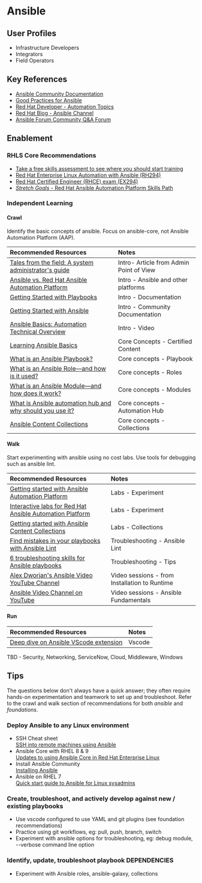 # Ansible

## User Profiles

* Infrastructure Developers
* Integrators
* Field Operators

## Key References

* [Ansible Community Documentation](https://docs.ansible.com/)
* [Good Practices for Ansible](https://redhat-cop.github.io/automation-good-practices/)
* [Red Hat Developer - Automation Topics](https://developers.redhat.com/topics/automation)
* [Red Hat Blog - Ansible Channel](https://www.redhat.com/en/blog/channel/red-hat-ansible-automation)
* [Ansible Forum Community Q&A Forum](https://forum.ansible.com/)

## Enablement

### RHLS Core Recommendations

* [Take a free skills assessment to see where you should start training](https://skills.ole.redhat.com/en)
* [Red Hat Enterprise Linux Automation with Ansible (RH294)](https://www.redhat.com/en/services/training/rh294-red-hat-linux-automation-with-ansible)
* [Red Hat Certified Engineer (RHCE) exam (EX294)](https://www.redhat.com/en/services/training/ex294-red-hat-certified-engineer-rhce-exam-red-hat-enterprise-linux-9)
* [*Stretch Goals* - Red Hat Ansible Automation Platform Skills Path](https://www.redhat.com/en/resources/ansible-automation-platform-skills-path-brief)

### Independent Learning

#### Crawl

Identify the basic concepts of ansible.   Focus on ansible-core, not Ansible Automation Platform (AAP).

| Recommended Resources | Notes |
| :-------------------- | :---- |
| [Tales from the field: A system administrator's guide](https://www.redhat.com/rhdc/managed-files/co-system-administrators-guide-to-IT-automation-ebook-1933814OM-202503-en.pdf)  | Intro- Article from Admin Point of View |
| [Ansible vs. Red Hat Ansible Automation Platform](https://www.redhat.com/en/technologies/management/ansible/ansible-vs-red-hat-ansible-automation-platform) | Intro - Ansible and other platforms |
| [Getting Started with Playbooks](https://docs.redhat.com/en/documentation/red_hat_ansible_automation_platform/2.5/html/getting_started_with_playbooks/assembly-intro-to-playbooks#ref-how-do-playbooks-work) | Intro - Documentation |
| [Getting Started with Ansible](https://docs.ansible.com/ansible/latest/getting_started/index.html)  | Intro - Community Documentation |
| [Ansible Basics: Automation Technical Overview](https://www.redhat.com/en/services/training/do007-ansible-essentials-simplicity-automation-technical-overview) | Intro - Video |
| [Learning Ansible Basics](https://www.redhat.com/en/topics/automation/learning-ansible-tutorial) | Core Concepts - Certified Content |
| [What is an Ansible Playbook?](https://www.redhat.com/en/topics/automation/what-is-an-ansible-playbook) | Core concepts - Playbook |
| [What is an Ansible Role—and how is it used?](https://www.redhat.com/en/topics/automation/what-is-an-ansible-role)  | Core concepts - Roles |
| [What is an Ansible Module—and how does it work?](https://www.redhat.com/en/topics/automation/what-is-an-ansible-module#creating-and-sharing-ansible-modules)  | Core concepts - Modules |
| [What is Ansible automation hub and why should you use it?](https://www.redhat.com/en/blog/what-ansible-automation-hub-and-why-should-you-use-it)  | Core concepts - Automation Hub |
| [Ansible Content Collections](https://www.redhat.com/en/technologies/management/ansible/content-collections)  | Core concepts - Collections  |

#### Walk

Start experimenting with ansible using no cost labs.  Use tools for debugging such as ansible lint.

| Recommended Resources | Notes |
| :-------------------- | :---- |
| [Getting started with Ansible Automation Platform](https://developers.redhat.com/products/ansible/getting-started#imnewtoansible) | Labs - Experiment |
| [Interactive labs for Red Hat Ansible Automation Platform](https://www.redhat.com/en/interactive-labs/ansible) | Labs - Experiment |
| [Getting started with Ansible Content Collections](https://developers.redhat.com/learn/ansible/getting-started-ansible-content-collections) | Labs - Collections |
| [Find mistakes in your playbooks with Ansible Lint](https://www.redhat.com/en/blog/ansible-lint)  | Troubleshooting - Ansible Lint |
| [6 troubleshooting skills for Ansible playbooks](https://www.redhat.com/en/blog/troubleshoot-ansible-playbooks)  | Troubleshooting - Tips |
| [Alex Dworjan's Ansible Video YouTube Channel](https://www.youtube.com/watch?v=goclfp6a2IQ&list=PL2_OBreMn7FqZkvMYt6ATmgC0KAGGJNAN)  | Video sessions - from Installation to Runtime |
| [Ansible Video Channel on YouTube](https://www.youtube.com/playlist?list=PLdu06OJoEf2ZWrbPxrQwktHsN1wYzYtHx) | Video sessions - Ansible Fundamentals |

#### Run

| Recommended Resources | Notes |
| :-------------------- | :---- |
| [Deep dive on Ansible VScode extension](https://www.ansible.com/blog/deep-dive-on-ansible-vscode-extension) | Vscode  |

TBD - Security, Networking, ServiceNow, Cloud, Middleware, Windows

## Tips

The questions below don't always have a quick answer; they often require hands-on experimentation and teamwork to set up and troubleshoot.  Refer to the crawl and walk section of recommendations for both *ansible* and *foundations*.

### Deploy Ansible to any Linux environment  

* SSH Cheat sheet  
[SSH into remote machines using Ansible](https://developers.redhat.com/cheat-sheets/ssh-remote-machines-using-ansible)
* Ansible Core with RHEL 8 & 9  
[Updates to using Ansible Core in Red Hat Enterprise Linux](https://www.redhat.com/en/blog/updates-using-ansible-core-in-rhel#:~:text=RHEL%208.6%20%2F%209.0%20(May%202022,2023)%20included%20Ansible%20Core%202.14)
* Install Ansible Community  
[Installing Ansible](https://docs.ansible.com/ansible/latest/installation_guide/intro_installation.html#)
* Ansible on RHEL 7  
[Quick start guide to Ansible for Linux sysadmins](https://www.redhat.com/en/blog/ansible-quick-start)

### Create, troubleshoot, and actively develop against new / existing playbooks

* Use vscode configured to use YAML and git plugins (see foundation recommendations)
* Practice using git workflows,  eg:  pull, push, branch, switch
* Experiment with ansible options for troubleshooting, eg:  debug module, --verbose command line option

### Identify, update, troubleshoot playbook DEPENDENCIES

* Experiment with Ansible roles, ansible-galaxy, collections
